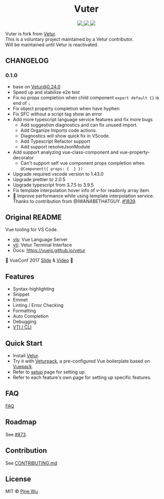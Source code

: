 <p>
  <h1 align="center">Vuter</h1>
</p>

<p align="center">
  <a href="https://marketplace.visualstudio.com/items?itemName=yoyo930021.vuter">
    <img src="https://vsmarketplacebadge.apphb.com/version-short/yoyo930021.vuter.svg?style=flat-square">
  </a>
  <a href="https://marketplace.visualstudio.com/items?itemName=yoyo930021.vuter">
    <img src="https://vsmarketplacebadge.apphb.com/installs-short/yoyo930021.vuter.svg?style=flat-square">
  </a>
  <a href="https://marketplace.visualstudio.com/items?itemName=yoyo930021.vuter">
    <img src="https://vsmarketplacebadge.apphb.com/rating-short/yoyo930021.vuter.svg?style=flat-square">
  </a>
</p>

Vuter is fork from [Vetur](https://github.com/vuejs/vetur).   
This is a voluntary project maintained by a Vetur contributor.    
Will be maintained until Vetur is reactivated.

## CHANGELOG

### 0.1.0
- base on Vetur@0.24.0
- Speed up and stabilize e2e test
- Fix no props completion when child component `export default {}` is end of `;` 
- Fix object property completion when have hyphen 
- Fix SFC without a script tag show an error 
- Add more typescript language service features and fix more bugs
  - Add suggestion diagnostics and can fix unused import.
  - Add Organize Imports code actions.
  - Diagnostics will show quick fix in VScode.
  - Add Typescript Refactor support
  - Add support resolveJsonModule
- Add support analyzing vue-class-component and vue-property-decorator 
  - Can't support self vue component props completion when `@Component({ props: {  } })`
- Upgrade required vscode version to 1.43.0
- Upgrade prettier to 2.0.5
- Upgrade typescript from 3.7.5 to 3.9.5
- Fix template interpolation hover info of v-for readonly array item.
- 🙌 Improve performance while using template interpolation service. Thanks to contribution from @IWANABETHATGUY. [#1839](https://github.com/vuejs/vetur/pull/1839).

## Original README

Vue tooling for VS Code.

- [vls](./server): Vue Language Server
- [vti](./vti): Vetur Terminal Interface
- Docs: https://vuejs.github.io/vetur

🎉 VueConf 2017 [Slide](https://www.dropbox.com/sh/eb4w8k3orh0j391/AAB3HaJexbGLa2tCP14BI8oJa?dl=0) & [Video](https://www.youtube.com/watch?v=05tNXJ-Kric) 🎉

## Features

- Syntax-highlighting
- Snippet
- Emmet
- Linting / Error Checking
- Formatting
- Auto Completion
- Debugging
- [VTI / CLI](https://vuejs.github.io/vetur/vti.html)

## Quick Start

- Install [Vetur](https://marketplace.visualstudio.com/items?itemName=octref.vetur).
- Try it with [Veturpack](https://github.com/octref/veturpack), a pre-configured Vue boilerplate based on [Vuepack](https://github.com/egoist/vuepack).
- Refer to [setup](https://vuejs.github.io/vetur/setup.html) page for setting up.
- Refer to each feature's own page for setting up specific features.

## FAQ

[FAQ](https://github.com/vuejs/vetur/blob/master/docs/FAQ.md)

## Roadmap

See [#873](https://github.com/vuejs/vetur/issues/873).

## Contribution

See [CONTRIBUTING.md](https://github.com/vuejs/vetur/blob/master/.github/CONTRIBUTING.md)

## License

MIT © [Pine Wu](https://github.com/octref) 
